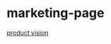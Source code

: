 # marketing-page
[product vision](https://www.notion.so/dislersd/Product-Vision-8650648b724a4bb6b6062270da8ffdb8)
